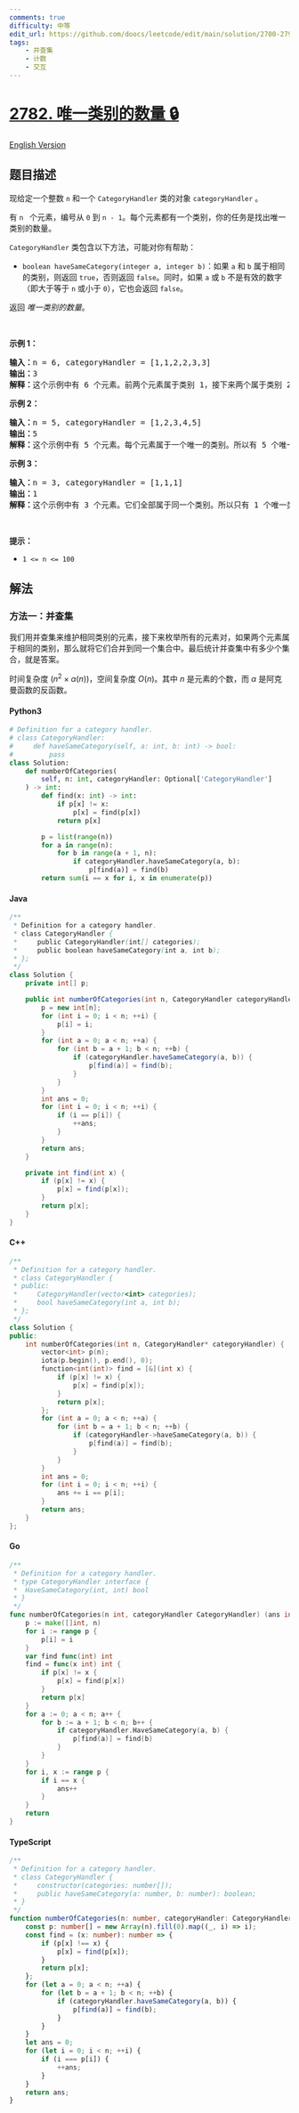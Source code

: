 ```yaml
---
comments: true
difficulty: 中等
edit_url: https://github.com/doocs/leetcode/edit/main/solution/2700-2799/2782.Number%20of%20Unique%20Categories/README.md
tags:
    - 并查集
    - 计数
    - 交互
---
```


<!-- problem:start -->

# [2782. 唯一类别的数量 🔒](https://leetcode.cn/problems/number-of-unique-categories)

[English Version](/solution/2700-2799/2782.Number%20of%20Unique%20Categories/README_EN.md)

## 题目描述

<!-- description:start -->

<p>现给定一个整数 <code>n</code> 和一个 <code>CategoryHandler</code> 类的对象 <code>categoryHandler</code> 。</p>

<p>有 <code>n&nbsp;</code> 个元素，编号从 <code>0</code> 到 <code>n - 1</code>。每个元素都有一个类别，你的任务是找出唯一类别的数量。</p>

<p><code>CategoryHandler</code> 类包含以下方法，可能对你有帮助：</p>

<ul>
	<li><code>boolean haveSameCategory(integer a, integer b)</code>：如果 <code>a</code> 和 <code>b</code> 属于相同的类别，则返回 <code>true</code>，否则返回 <code>false</code>。同时，如果 <code>a</code> 或 <code>b</code> 不是有效的数字（即大于等于 <code>n</code> 或小于 <code>0</code>），它也会返回 <code>false</code>。</li>
</ul>

<p>返回&nbsp;<em>唯一类别的数量</em>。</p>

<p>&nbsp;</p>

<p><strong class="example">示例 1：</strong></p>

<pre>
<b>输入：</b>n = 6, categoryHandler = [1,1,2,2,3,3]
<strong>输出：</strong>3
<b>解释：</b>这个示例中有 6 个元素。前两个元素属于类别 1，接下来两个属于类别 2，最后两个元素属于类别 3。所以有 3 个唯一类别。
</pre>

<p><strong class="example">示例 2：</strong></p>

<pre>
<b>输入：</b>n = 5, categoryHandler = [1,2,3,4,5]
<b>输出：</b>5
<b>解释：</b>这个示例中有 5 个元素。每个元素属于一个唯一的类别。所以有 5 个唯一类别。
</pre>

<p><strong class="example">示例 3：</strong></p>

<pre>
<b>输入：</b>n = 3, categoryHandler = [1,1,1]
<b>输出：</b>1
<b>解释：</b>这个示例中有 3 个元素。它们全部属于同一个类别。所以只有 1 个唯一类别。
</pre>

<p>&nbsp;</p>

<p><strong>提示：</strong></p>

<ul>
	<li><code>1 &lt;= n &lt;= 100</code></li>
</ul>

<!-- description:end -->

## 解法

<!-- solution:start -->

### 方法一：并查集

我们用并查集来维护相同类别的元素，接下来枚举所有的元素对，如果两个元素属于相同的类别，那么就将它们合并到同一个集合中。最后统计并查集中有多少个集合，就是答案。

时间复杂度 $(n^2 \times \alpha(n))$，空间复杂度 $O(n)$。其中 $n$ 是元素的个数，而 $\alpha$ 是阿克曼函数的反函数。

<!-- tabs:start -->

#### Python3

```python
# Definition for a category handler.
# class CategoryHandler:
#     def haveSameCategory(self, a: int, b: int) -> bool:
#         pass
class Solution:
    def numberOfCategories(
        self, n: int, categoryHandler: Optional['CategoryHandler']
    ) -> int:
        def find(x: int) -> int:
            if p[x] != x:
                p[x] = find(p[x])
            return p[x]

        p = list(range(n))
        for a in range(n):
            for b in range(a + 1, n):
                if categoryHandler.haveSameCategory(a, b):
                    p[find(a)] = find(b)
        return sum(i == x for i, x in enumerate(p))
```

#### Java

```java
/**
 * Definition for a category handler.
 * class CategoryHandler {
 *     public CategoryHandler(int[] categories);
 *     public boolean haveSameCategory(int a, int b);
 * };
 */
class Solution {
    private int[] p;

    public int numberOfCategories(int n, CategoryHandler categoryHandler) {
        p = new int[n];
        for (int i = 0; i < n; ++i) {
            p[i] = i;
        }
        for (int a = 0; a < n; ++a) {
            for (int b = a + 1; b < n; ++b) {
                if (categoryHandler.haveSameCategory(a, b)) {
                    p[find(a)] = find(b);
                }
            }
        }
        int ans = 0;
        for (int i = 0; i < n; ++i) {
            if (i == p[i]) {
                ++ans;
            }
        }
        return ans;
    }

    private int find(int x) {
        if (p[x] != x) {
            p[x] = find(p[x]);
        }
        return p[x];
    }
}
```

#### C++

```cpp
/**
 * Definition for a category handler.
 * class CategoryHandler {
 * public:
 *     CategoryHandler(vector<int> categories);
 *     bool haveSameCategory(int a, int b);
 * };
 */
class Solution {
public:
    int numberOfCategories(int n, CategoryHandler* categoryHandler) {
        vector<int> p(n);
        iota(p.begin(), p.end(), 0);
        function<int(int)> find = [&](int x) {
            if (p[x] != x) {
                p[x] = find(p[x]);
            }
            return p[x];
        };
        for (int a = 0; a < n; ++a) {
            for (int b = a + 1; b < n; ++b) {
                if (categoryHandler->haveSameCategory(a, b)) {
                    p[find(a)] = find(b);
                }
            }
        }
        int ans = 0;
        for (int i = 0; i < n; ++i) {
            ans += i == p[i];
        }
        return ans;
    }
};
```

#### Go

```go
/**
 * Definition for a category handler.
 * type CategoryHandler interface {
 *  HaveSameCategory(int, int) bool
 * }
 */
func numberOfCategories(n int, categoryHandler CategoryHandler) (ans int) {
	p := make([]int, n)
	for i := range p {
		p[i] = i
	}
	var find func(int) int
	find = func(x int) int {
		if p[x] != x {
			p[x] = find(p[x])
		}
		return p[x]
	}
	for a := 0; a < n; a++ {
		for b := a + 1; b < n; b++ {
			if categoryHandler.HaveSameCategory(a, b) {
				p[find(a)] = find(b)
			}
		}
	}
	for i, x := range p {
		if i == x {
			ans++
		}
	}
	return
}
```

#### TypeScript

```ts
/**
 * Definition for a category handler.
 * class CategoryHandler {
 *     constructor(categories: number[]);
 *     public haveSameCategory(a: number, b: number): boolean;
 * }
 */
function numberOfCategories(n: number, categoryHandler: CategoryHandler): number {
    const p: number[] = new Array(n).fill(0).map((_, i) => i);
    const find = (x: number): number => {
        if (p[x] !== x) {
            p[x] = find(p[x]);
        }
        return p[x];
    };
    for (let a = 0; a < n; ++a) {
        for (let b = a + 1; b < n; ++b) {
            if (categoryHandler.haveSameCategory(a, b)) {
                p[find(a)] = find(b);
            }
        }
    }
    let ans = 0;
    for (let i = 0; i < n; ++i) {
        if (i === p[i]) {
            ++ans;
        }
    }
    return ans;
}
```

<!-- tabs:end -->

<!-- solution:end -->

<!-- problem:end -->
